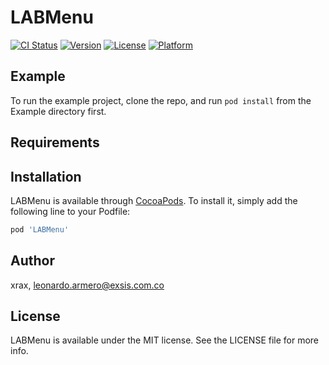 # LABMenu

[![CI Status](http://img.shields.io/travis/xrax/LABMenu.svg?style=flat)](https://travis-ci.org/xrax/LABMenu)
[![Version](https://img.shields.io/cocoapods/v/LABMenu.svg?style=flat)](http://cocoapods.org/pods/LABMenu)
[![License](https://img.shields.io/cocoapods/l/LABMenu.svg?style=flat)](http://cocoapods.org/pods/LABMenu)
[![Platform](https://img.shields.io/cocoapods/p/LABMenu.svg?style=flat)](http://cocoapods.org/pods/LABMenu)

## Example

To run the example project, clone the repo, and run `pod install` from the Example directory first.

## Requirements

## Installation

LABMenu is available through [CocoaPods](http://cocoapods.org). To install
it, simply add the following line to your Podfile:

```ruby
pod 'LABMenu'
```

## Author

xrax, leonardo.armero@exsis.com.co

## License

LABMenu is available under the MIT license. See the LICENSE file for more info.
